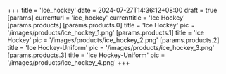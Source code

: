 +++
title = 'Ice_hockey'
date = 2024-07-27T14:36:12+08:00
draft = true
[params]
  currenturl = 'ice_hockey'
  currenttitle = 'Ice Hockey'
[params.products]
[params.products.0]
title = 'Ice Hockey'
pic = '/images/products/ice_hockey_1.png'
[params.products.1]
title = 'Ice Hockey'
pic = '/images/products/ice_hockey_2.png'
[params.products.2]
title = 'Ice Hockey-Uniform'
pic = '/images/products/ice_hockey_3.png'
[params.products.3]
title = 'Ice Hockey-Uniform'
pic = '/images/products/ice_hockey_4.png'
+++
